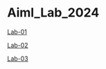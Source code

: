 # Aiml_Lab_2024
[Lab-01](https://github.com/SaiSupraja2004/Aiml_Lab_2024/blob/main/LAB_01.ipynb)

[Lab-02](https://github.com/SaiSupraja2004/Aiml_Lab_2024/blob/main/LAB_02.ipynb)

[Lab-03](https://github.com/SaiSupraja2004/Aiml_Lab_2024/blob/main/Lab03-AIML.ipynb)

